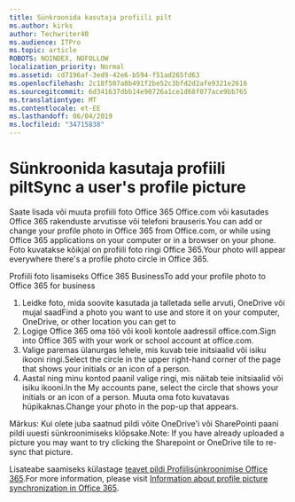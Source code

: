 ```yaml
---
title: Sünkroonida kasutaja profiili pilt
ms.author: kirks
author: Techwriter40
ms.audience: ITPro
ms.topic: article
ROBOTS: NOINDEX, NOFOLLOW
localization_priority: Normal
ms.assetid: cd7196af-3ed9-42e6-b594-f51ad265fd63
ms.openlocfilehash: 2c18f507a8b491f2be52c3bfd2d2afe9321e2616
ms.sourcegitcommit: 6d341637dbb14e90726a1ce1d68f077ace9bb765
ms.translationtype: MT
ms.contentlocale: et-EE
ms.lasthandoff: 06/04/2019
ms.locfileid: "34715838"
---
```

# <a name="sync-a-users-profile-picture"></a><span data-ttu-id="dde5a-102">Sünkroonida kasutaja profiili pilt</span><span class="sxs-lookup"><span data-stu-id="dde5a-102">Sync a user's profile picture</span></span>

<p><span data-ttu-id="dde5a-103">Saate lisada või muuta profiili foto Office 365 Office.com või kasutades Office 365 rakenduste arvutisse või telefoni brauseris.</span><span class="sxs-lookup"><span data-stu-id="dde5a-103">You can add or change your profile photo in Office 365 from Office.com, or while using Office 365 applications on your computer or in a browser on your phone.</span></span> <span data-ttu-id="dde5a-104">Foto kuvatakse kõikjal on profiili foto ringi Office 365.</span><span class="sxs-lookup"><span data-stu-id="dde5a-104">Your photo will appear everywhere there's a profile photo circle in Office 365.</span></span></p> <p><span data-ttu-id="dde5a-105">Profiili foto lisamiseks Office 365 Business</span><span class="sxs-lookup"><span data-stu-id="dde5a-105">To add your profile photo to Office 365 for business</span></span></p> <ol> <li><span data-ttu-id="dde5a-106">Leidke foto, mida soovite kasutada ja talletada selle arvuti, OneDrive või mujal saad</span><span class="sxs-lookup"><span data-stu-id="dde5a-106">Find a photo you want to use and store it on your computer, OneDrive, or other location you can get to</span></span></li> <li><span data-ttu-id="dde5a-107">Logige Office 365 oma töö või kooli kontole aadressil office.com.</span><span class="sxs-lookup"><span data-stu-id="dde5a-107">Sign into Office 365 with your work or school account at office.com.</span></span></li> <li><span data-ttu-id="dde5a-108">Valige paremas ülanurgas lehele, mis kuvab teie initsiaalid või isiku ikooni ringi.</span><span class="sxs-lookup"><span data-stu-id="dde5a-108">Select the circle in the upper right-hand corner of the page that shows your initials or an icon of a person.</span></span></li> <li><span data-ttu-id="dde5a-109">Aastal ning minu kontod paanil valige ringi, mis näitab teie initsiaalid või isiku ikooni.</span><span class="sxs-lookup"><span data-stu-id="dde5a-109">In the My accounts pane, select the circle that shows your initials or an icon of a person.</span></span> <span data-ttu-id="dde5a-110">Muuta oma foto kuvatavas hüpikaknas.</span><span class="sxs-lookup"><span data-stu-id="dde5a-110">Change your photo in the pop-up that appears.</span></span></li> </ol> <p><span data-ttu-id="dde5a-111">Märkus: Kui olete juba saatnud pildi võite OneDrive'i või SharePointi paani pildi uuesti sünkroonimiseks klõpsake.</span><span class="sxs-lookup"><span data-stu-id="dde5a-111">Note: If you have already uploaded a picture you may want to try clicking the Sharepoint or OneDrive tile to re-sync that picture.</span></span></p> <p><span data-ttu-id="dde5a-112">Lisateabe saamiseks külastage <a href="https://support.office.com/en-us/article/information-about-profile-picture-synchronization-in-office-365-20594d76-d054-4af4-a660-401133e3d48a?ui=en-US&amp;rs=en-US&amp;ad=US">teavet pildi Profiilisünkroonimise Office 365</a>.</span><span class="sxs-lookup"><span data-stu-id="dde5a-112">For more information, please visit <a href="https://support.office.com/en-us/article/information-about-profile-picture-synchronization-in-office-365-20594d76-d054-4af4-a660-401133e3d48a?ui=en-US&amp;rs=en-US&amp;ad=US">Information about profile picture synchronization in Office 365</a>.</span></span></p>

